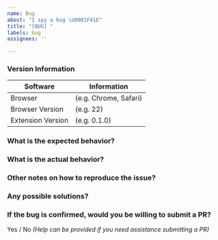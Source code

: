 ```yaml
---
name: Bug
about: "I spy a bug \U0001F41E"
title: "[BUG] "
labels: bug
assignees: ''

---
```


### Version Information
| Software            |    Information              |
| --------------------| --------------------------- |
| Browser             |    (e.g. Chrome, Safari)    |
| Browser Version     |    (e.g. 22)                |
| Extension Version   |    (e.g. 0.1.0)             |

### What is the expected behavior?

### What is the actual behavior?

### Other notes on how to reproduce the issue?

### Any possible solutions?

### If the bug is confirmed, would you be willing to submit a PR?

Yes / No _(Help can be provided if you need assistance submitting a PR)_
